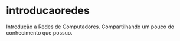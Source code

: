 # introducaoredes
Introdução a Redes de Computadores. Compartilhando um pouco do conhecimento que possuo.
